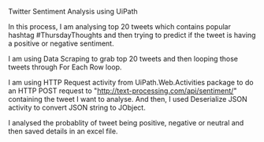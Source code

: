Twitter Sentiment Analysis using UiPath

In this process, I am analysing top 20 tweets which contains popular hashtag #ThursdayThoughts and then trying to predict if the tweet is having a positive or negative sentiment.

I am using Data Scraping to grab top 20 tweets and then looping those tweets through For Each Row loop.

I am using HTTP Request activity from UiPath.Web.Activities package to do an HTTP POST request to "http://text-processing.com/api/sentiment/" containing the tweet I want to analyse. And then, I used Deserialize JSON activity to convert JSON string to JObject.

I analysed the probablity of tweet being positive, negative or neutral and then saved details in an excel file.
